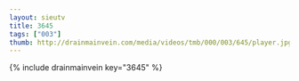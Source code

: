 ```yaml
--- 
layout: sieutv
title: 3645
tags: ["003"]
thumb: http://drainmainvein.com/media/videos/tmb/000/003/645/player.jpg
---
```

{% include drainmainvein key="3645" %} 
